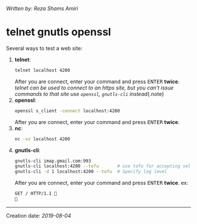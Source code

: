 _Written by: Reza Shams Amiri_
# telnet gnutls openssl

Several ways to test a web site:

1. **telnet**:
   ``` sh
   telnet localhost 4200
   ```
   After you are connect, enter your command and press <kbd>ENTER</kbd> **twice**. 
   _telnet can be used to connect to an https site, but you can't issue commands to that site use `openssl`, `gnutls-cli` instead_{.note}
3. **openssl**:
   ``` sh
   openssl s_client -connect localhost:4200
   ```
   After you are connect, enter your command and press <kbd>ENTER</kbd> **twice**. 
4. **nc**:
   ``` sh
   nc -vz localhost 4200
   ```
6. **gnutls-cli**:
   ``` sh
   gnutls-cli imap.gmail.com:993
   gnutls-cli localhost:4200 --tofu       # use tofu for accepting self signed certificate
   gnutls-cli -d 1 localhost:4200 --tofu  # Specify log level
   ```
   After you are connect, enter your command and press <kbd>ENTER</kbd> **twice**. ex:
   ``` sh
   GET / HTTP/1.1 
   
   ```


* * *
Creation date: _2019-08-04_
